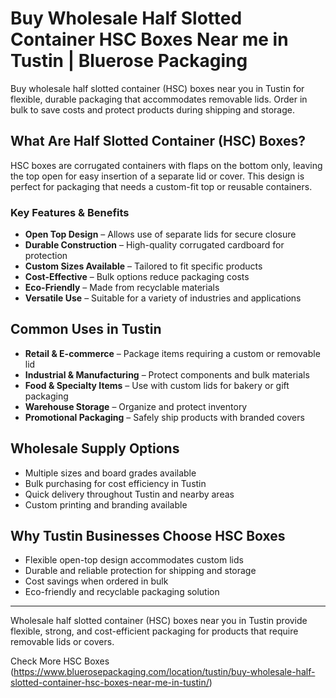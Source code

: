 # Buy Wholesale Half Slotted Container HSC Boxes Near me in Tustin | Bluerose Packaging

Buy wholesale half slotted container (HSC) boxes near you in Tustin for flexible, durable packaging that accommodates removable lids. Order in bulk to save costs and protect products during shipping and storage.

## What Are Half Slotted Container (HSC) Boxes?

HSC boxes are corrugated containers with flaps on the bottom only, leaving the top open for easy insertion of a separate lid or cover. This design is perfect for packaging that needs a custom-fit top or reusable containers.

### Key Features & Benefits

- **Open Top Design** – Allows use of separate lids for secure closure  
- **Durable Construction** – High-quality corrugated cardboard for protection  
- **Custom Sizes Available** – Tailored to fit specific products  
- **Cost-Effective** – Bulk options reduce packaging costs  
- **Eco-Friendly** – Made from recyclable materials  
- **Versatile Use** – Suitable for a variety of industries and applications  

## Common Uses in Tustin

- **Retail & E-commerce** – Package items requiring a custom or removable lid  
- **Industrial & Manufacturing** – Protect components and bulk materials  
- **Food & Specialty Items** – Use with custom lids for bakery or gift packaging  
- **Warehouse Storage** – Organize and protect inventory  
- **Promotional Packaging** – Safely ship products with branded covers  

## Wholesale Supply Options

- Multiple sizes and board grades available  
- Bulk purchasing for cost efficiency in Tustin  
- Quick delivery throughout Tustin and nearby areas  
- Custom printing and branding available  

## Why Tustin Businesses Choose HSC Boxes

- Flexible open-top design accommodates custom lids  
- Durable and reliable protection for shipping and storage  
- Cost savings when ordered in bulk  
- Eco-friendly and recyclable packaging solution  

---
Wholesale half slotted container (HSC) boxes near you in Tustin provide flexible, strong, and cost-efficient packaging for products that require removable lids or covers.

Check More HSC Boxes (https://www.bluerosepackaging.com/location/tustin/buy-wholesale-half-slotted-container-hsc-boxes-near-me-in-tustin/)

